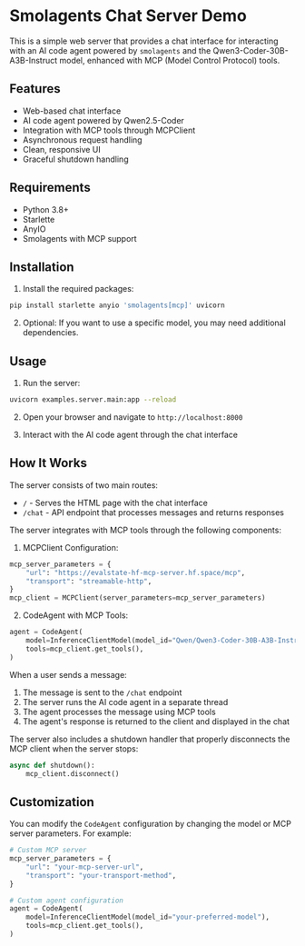 # Smolagents Chat Server Demo

This is a simple web server that provides a chat interface for interacting with an AI code agent powered by `smolagents` and the Qwen3-Coder-30B-A3B-Instruct model, enhanced with MCP (Model Control Protocol) tools.

## Features

- Web-based chat interface
- AI code agent powered by Qwen2.5-Coder
- Integration with MCP tools through MCPClient
- Asynchronous request handling
- Clean, responsive UI
- Graceful shutdown handling

## Requirements

- Python 3.8+
- Starlette
- AnyIO
- Smolagents with MCP support

## Installation

1. Install the required packages:

```bash
pip install starlette anyio 'smolagents[mcp]' uvicorn
```

2. Optional: If you want to use a specific model, you may need additional dependencies.

## Usage

1. Run the server:

```bash
uvicorn examples.server.main:app --reload
```

2. Open your browser and navigate to `http://localhost:8000`

3. Interact with the AI code agent through the chat interface

## How It Works

The server consists of two main routes:
- `/` - Serves the HTML page with the chat interface
- `/chat` - API endpoint that processes messages and returns responses

The server integrates with MCP tools through the following components:

1. MCPClient Configuration:
```python
mcp_server_parameters = {
    "url": "https://evalstate-hf-mcp-server.hf.space/mcp",
    "transport": "streamable-http",
}
mcp_client = MCPClient(server_parameters=mcp_server_parameters)
```

2. CodeAgent with MCP Tools:
```python
agent = CodeAgent(
    model=InferenceClientModel(model_id="Qwen/Qwen3-Coder-30B-A3B-Instruct"),
    tools=mcp_client.get_tools(),
)
```

When a user sends a message:
1. The message is sent to the `/chat` endpoint
2. The server runs the AI code agent in a separate thread
3. The agent processes the message using MCP tools
4. The agent's response is returned to the client and displayed in the chat

The server also includes a shutdown handler that properly disconnects the MCP client when the server stops:
```python
async def shutdown():
    mcp_client.disconnect()
```

## Customization

You can modify the `CodeAgent` configuration by changing the model or MCP server parameters. For example:

```python
# Custom MCP server
mcp_server_parameters = {
    "url": "your-mcp-server-url",
    "transport": "your-transport-method",
}

# Custom agent configuration
agent = CodeAgent(
    model=InferenceClientModel(model_id="your-preferred-model"),
    tools=mcp_client.get_tools(),
)
```
